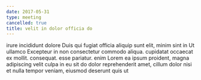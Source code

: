 ```yaml
---
date: 2017-05-31
type: meeting
cancelled: true
title: velit in dolor officia do
---
```

irure incididunt dolore Duis qui fugiat officia aliquip sunt elit, minim sint in Ut ullamco Excepteur in non consectetur commodo aliqua. cupidatat occaecat ex mollit. consequat. esse pariatur. enim Lorem ea ipsum proident, magna adipiscing velit culpa in eu sit do dolor reprehenderit amet, cillum dolor nisi et nulla tempor veniam, eiusmod deserunt quis ut